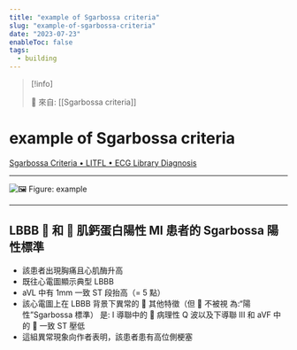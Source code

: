 ```yaml
---
title: "example of Sgarbossa criteria"
slug: "example-of-sgarbossa-criteria"
date: "2023-07-23"
enableToc: false
tags:
  - building
---
```


> [!info]
>
> 🌱 來自: [[Sgarbossa criteria]]

# example of Sgarbossa criteria

[Sgarbossa Criteria • LITFL • ECG Library Diagnosis](https://litfl.com/sgarbossa-criteria-ecg-library/)

---

![🖼️ Figure: example](https://i.imgur.com/brxoRfB.jpg)

---

## LBBB  和  肌鈣蛋白陽性 MI 患者的 Sgarbossa 陽性標準

- 該患者出現胸痛且心肌酶升高
- 既往心電圖顯示典型 LBBB
- aVL 中有 1mm 一致 ST 段抬高（= 5 點）
- 該心電圖上在 LBBB 背景下異常的  其他特徵（但  不被視 為:“陽性”Sgarbossa 標準） 是: I 導聯中的  病理性 Q 波以及下導聯 III 和 aVF 中的  一致 ST 壓低
- 這組異常現象向作者表明，該患者患有高位側梗塞
